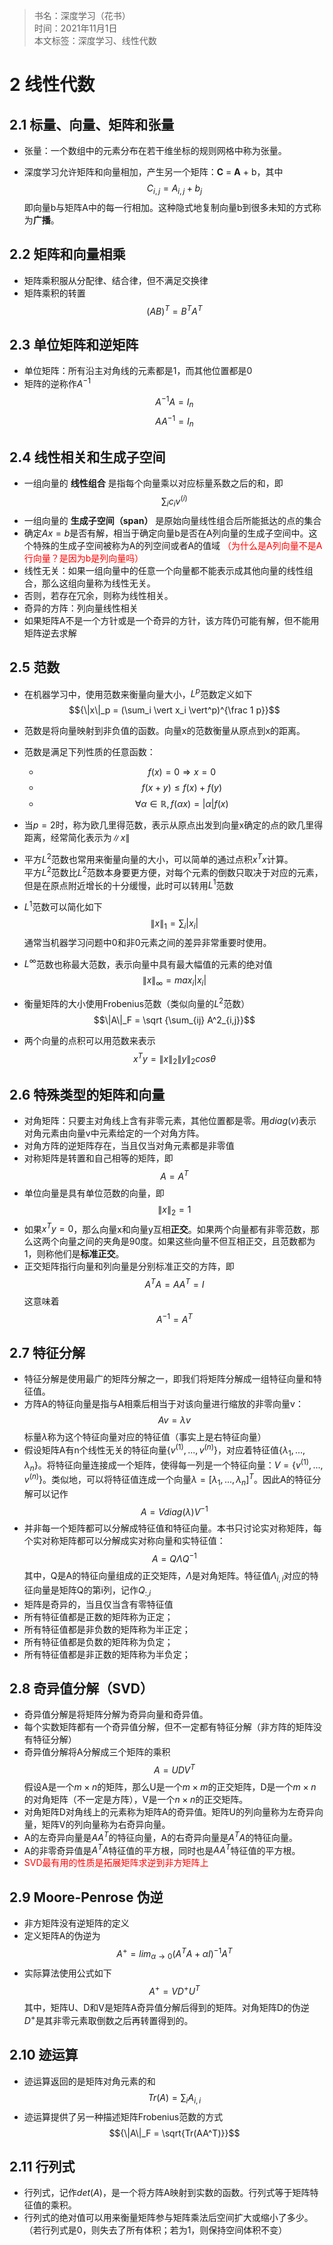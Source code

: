 >书名：深度学习（花书）    
时间：2021年11月1日      
本文标签：深度学习、线性代数  

# 2 线性代数
## 2.1 标量、向量、矩阵和张量
* 张量：一个数组中的元素分布在若干维坐标的规则网格中称为张量。

* 深度学习允许矩阵和向量相加，产生另一个矩阵：**C** = **A** + b，其中
  $$C_{i,j} = A_{i,j} + b_j$$
  即向量b与矩阵A中的每一行相加。这种隐式地复制向量b到很多未知的方式称为**广播**。

## 2.2 矩阵和向量相乘
* 矩阵乘积服从分配律、结合律，但不满足交换律
* 矩阵乘积的转置
  $$(AB)^T = B^TA^T$$

## 2.3 单位矩阵和逆矩阵
* 单位矩阵：所有沿主对角线的元素都是1，而其他位置都是0
* 矩阵的逆称作${A^{-1}}$
  $${A^{-1}A = I_n}$$
  $${AA^{-1} = I_n}$$

## 2.4 线性相关和生成子空间
* 一组向量的 **线性组合** 是指每个向量乘以对应标量系数之后的和，即
  $${\sum_i c_i v^{(i)}}$$
* 一组向量的 **生成子空间（span）** 是原始向量线性组合后所能抵达的点的集合
* 确定${Ax = b}$是否有解，相当于确定向量b是否在A列向量的生成子空间中。这个特殊的生成子空间被称为A的列空间或者A的值域
  <font color=red>（为什么是A列向量不是A行向量？是因为b是列向量吗）</font>
* 线性无关：如果一组向量中的任意一个向量都不能表示成其他向量的线性组合，那么这组向量称为线性无关。
* 否则，若存在冗余，则称为线性相关。
* 奇异的方阵：列向量线性相关
* 如果矩阵A不是一个方针或是一个奇异的方针，该方阵仍可能有解，但不能用矩阵逆去求解

## 2.5 范数
* 在机器学习中，使用范数来衡量向量大小，${L^p}$范数定义如下
  $${\|x\|_p = (\sum_i \vert x_i \vert^p)^{\frac 1 p}}$$

* 范数是将向量映射到非负值的函数。向量x的范数衡量从原点到x的距离。
* 范数是满足下列性质的任意函数：
  *  $${f(x) = 0 \Rightarrow x = 0}$$
  *  $${f(x+y) \le f(x) + f(y)}$$
  *  $${\forall \alpha \in \mathbb{R}, f(\alpha x) = \vert \alpha \vert f(x)}$$
* 当$p=2$时，称为欧几里得范数，表示从原点出发到向量x确定的点的欧几里得距离，经常简化表示为${\|x\|}$
* 平方${L^2}$范数也常用来衡量向量的大小，可以简单的通过点积${x^Tx}$计算。  
  平方${L^2}$范数比${L^2}$范数本身要更方便，对每个元素的倒数只取决于对应的元素，但是在原点附近增长的十分缓慢，此时可以转用${L^1}$范数
* ${L^1}$范数可以简化如下
  $${\|x\|_1 = \sum_i \vert x_i \vert}$$
  通常当机器学习问题中0和非0元素之间的差异非常重要时使用。
* ${L^{\infty}}$范数也称最大范数，表示向量中具有最大幅值的元素的绝对值
  $${\|x\|_\infty = max_i \vert x_i \vert}$$
* 衡量矩阵的大小使用Frobenius范数（类似向量的${L^2}$范数）
  $$\|A\|_F = \sqrt {\sum_{ij} A^2_{i,j}}$$
* 两个向量的点积可以用范数来表示
  $${x^Ty = \|x\|_2 \|y\|_2 cos \theta}$$

## 2.6 特殊类型的矩阵和向量
* 对角矩阵：只要主对角线上含有非零元素，其他位置都是零。用$diag(v)$表示对角元素由向量v中元素给定的一个对角方阵。
* 对角方阵的逆矩阵存在，当且仅当对角元素都是非零值
* 对称矩阵是转置和自己相等的矩阵，即
  $${A = A^T}$$
* 单位向量是具有单位范数的向量，即
  $${\|x\|_2 = 1}$$
* 如果${x^Ty = 0}$，那么向量x和向量y互相**正交**。如果两个向量都有非零范数，那么这两个向量之间的夹角是90度。如果这些向量不但互相正交，且范数都为1，则称他们是**标准正交**。
* 正交矩阵指行向量和列向量是分别标准正交的方阵，即
  $${A^TA = AA^T = I}$$
  这意味着
  $${A^{-1} = A^T}$$

## 2.7 特征分解
* 特征分解是使用最广的矩阵分解之一，即我们将矩阵分解成一组特征向量和特征值。
* 方阵A的特征向量是指与A相乘后相当于对该向量进行缩放的非零向量v：
  $${Av = \lambda v}$$
  标量${\lambda}$称为这个特征向量对应的特征值（事实上是右特征向量）
* 假设矩阵A有n个线性无关的特征向量${\{v^{(1)},...,v^{(n)}\}}$，对应着特征值${\{\lambda_1,...,\lambda_n\}}$。将特征向量连接成一个矩阵，使得每一列是一个特征向量：${V = \{v^{(1)},...,v^{(n)}\}}$。类似地，可以将特征值连成一个向量${\lambda = [\lambda_1,...,\lambda_n]^T}$。因此A的特征分解可以记作
  $${A = V diag(\lambda)V^{-1}}$$
* 并非每一个矩阵都可以分解成特征值和特征向量。本书只讨论实对称矩阵，每个实对称矩阵都可以分解成实对称向量和实特征值：
  $${A = Q\Lambda Q^{-1}}$$
  其中，Q是A的特征向量组成的正交矩阵，${\Lambda}$是对角矩阵。特征值${\Lambda_{i,i}}$对应的特征向量是矩阵Q的第i列，记作${Q_{:,i}}$
* 矩阵是奇异的，当且仅当含有零特征值
* 所有特征值都是正数的矩阵称为正定；
* 所有特征值都是非负数的矩阵称为半正定；
* 所有特征值都是负数的矩阵称为负定；
* 所有特征值都是非正数的矩阵称为半负定；

## 2.8 奇异值分解（SVD）
* 奇异值分解是将矩阵分解为奇异向量和奇异值。
* 每个实数矩阵都有一个奇异值分解，但不一定都有特征分解（非方阵的矩阵没有特征分解）
* 奇异值分解将A分解成三个矩阵的乘积
  $${A = UDV^T}$$
  假设A是一个${m\times n}$的矩阵，那么U是一个${m\times m}$的正交矩阵，D是一个${m\times n}$的对角矩阵（不一定是方阵），V是一个${n\times n}$的正交矩阵。
* 对角矩阵D对角线上的元素称为矩阵A的奇异值。矩阵U的列向量称为左奇异向量，矩阵V的列向量称为右奇异向量。
* A的左奇异向量是${AA^T}$的特征向量，A的右奇异向量是${A^TA}$的特征向量。
* A的非零奇异值是${A^TA}$特征值的平方根，同时也是${AA^T}$特征值的平方根。
* <font color=red>SVD最有用的性质是拓展矩阵求逆到非方矩阵上</font>

## 2.9 Moore-Penrose 伪逆
* 非方矩阵没有逆矩阵的定义
* 定义矩阵A的伪逆为
  $${A^{+} = lim_{\alpha \rightarrow 0}(A^TA + \alpha I)^{-1}A^T}$$
* 实际算法使用公式如下
  $${A^+ = VD^+U^T}$$
  其中，矩阵U、D和V是矩阵A奇异值分解后得到的矩阵。对角矩阵D的伪逆${D^+}$是其非零元素取倒数之后再转置得到的。

## 2.10 迹运算
* 迹运算返回的是矩阵对角元素的和
  $${Tr(A) = \sum_i A_{i,i}}$$
* 迹运算提供了另一种描述矩阵Frobenius范数的方式
  $${\|A\|_F = \sqrt{Tr(AA^T)}}$$

## 2.11 行列式
* 行列式，记作${det(A)}$，是一个将方阵A映射到实数的函数。行列式等于矩阵特征值的乘积。
* 行列式的绝对值可以用来衡量矩阵参与矩阵乘法后空间扩大或缩小了多少。
  （若行列式是0，则失去了所有体积；若为1，则保持空间体积不变）